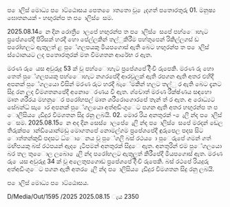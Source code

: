 ප ොලිස් මොධ්‍ය ප ොට්ඨොසය පෙත ෙොතතො වූ ෙැදගත් පතොරතුරු 01. මනුෂ්‍ය ඝොතනයක් - හඟුරන්ප ත ප ොලිස් ෙසම.

2025.08.14 ෙන දින රොත්‍රී ොලපේ හඟුරන්ප ත ප ොලිස් ෙසපේ පහ්ෙොහැට ප්‍රපේශපේදී පිරිසක් හරදී හො පේල්ලකින් තල්ුකිරීම පහ්තුපෙන් රිකිල්ලගස් ඩ පරෝහලට ඇතුලත් ළ පුේගලපයකු මියපගොස් ඇති බෙට හඟුරන්ප ත ප ොලිස් ස්ථොනයට ලද පතොරතුරක් මත විමශතන ආරේභ ර ඇත.

මරණ රු ෙයස අවුරුදු 53 ක් වූ පහ්ෙොහැට ප්‍රපේශපේ දිිංචි රුපෙකි. මරණ රු හො තෙත් පුේගලපයකු පහ්ෙොහැට නගරපේදී ආරවුලක් ඇති රපගන ඇති අතර එහිදී අපනක් පුේගලයො විසින් මරණ රුට හරදී බැේමකින් හලට තල්ු ර ඇති බෙට දැනට සිදු රන ලද විමශතනපේදී අනොෙරණය වී ඇත. ශ්චොත් මරණ රීක්ෂ්‍ණය සඳහො මෘත ශරීරය මහනුෙර පරෝහපල් මෘත ශරීරොගොරපේ තැන් ත් ර ඇත. අ රොධ්‍යට සේබන්ධ්‍ සැ ොර අපනක් පුේගලයො අත්අඩිංගුෙට පගන ඇති අතර හඟුරන්ප ත ප ොලිසිය ෙැඩිදුර විමශතන සිදු රනු ලබයි. 02. මොර රිය අනතුරක් - ෙැලි න්ද ප ොලිස් ෙසම. 2025.08.15 ෙන අද දින සෙස් ොලපේ ෙැලි න්ද ප ොලිස් ෙසපේ මරදන් ඩෙල තිරුක්ප ොන්ඩියොන්මඩු මොගතපේ නොමල්ගම ප්‍රපේශපේදී ඳුරුපෙල පදස සිට ොත්තන්කුඩි පදසට ධ්‍ොෙනය වූ පුේගලි බස් රථය ො පුෙරුපේ ගමන් ගත් මඟිපයකු බස් රථපයන් ඇද ෙැටීපමන් අනතුරක් සිදුෙ ඇත. අනතුරින් එම පුේගලයො බර තල තුෙොල ලබො ෙැලි න්ද පරෝහලට ඇතුලත් කිරීපේදී මියපගොස් ඇත. මරණ රු ෙයස අවුරුදු 34 ක් වූ අලෙතුපගොඩ ප්‍රපේශපේ දිිංචි රුපෙකි. බස් රථපේ රියදුරු අත්අඩිංගුෙට පගන ඇති අතර ෙැලි න්ද ප ොලිසිය ෙැඩිදුර විමශතන සිදු රනු ලබයි.

ප ොලිස් මොධ්‍ය ප ොට්ඨොසය.

D/Media/Out/1595 /2025 2025.08.15 ැය 2350